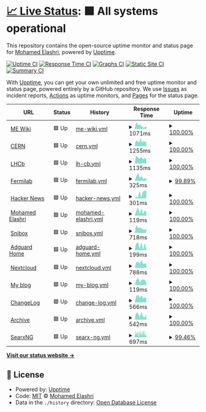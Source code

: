 # [📈 Live Status](https://MohamedElashri.github.io/monitor): <!--live status--> **🟩 All systems operational**

This repository contains the open-source uptime monitor and status page for [Mohamed Elashri](https://melashri.net), powered by [Upptime](https://github.com/upptime/upptime).

[![Uptime CI](https://github.com/MohamedElashri/monitor/workflows/Uptime%20CI/badge.svg)](https://github.com/MohamedElashri/monitor/actions?query=workflow%3A%22Uptime+CI%22)
[![Response Time CI](https://github.com/MohamedElashri/monitor/workflows/Response%20Time%20CI/badge.svg)](https://github.com/MohamedElashri/monitor/actions?query=workflow%3A%22Response+Time+CI%22)
[![Graphs CI](https://github.com/MohamedElashri/monitor/workflows/Graphs%20CI/badge.svg)](https://github.com/MohamedElashri/monitor/actions?query=workflow%3A%22Graphs+CI%22)
[![Static Site CI](https://github.com/MohamedElashri/monitor/workflows/Static%20Site%20CI/badge.svg)](https://github.com/MohamedElashri/monitor/actions?query=workflow%3A%22Static+Site+CI%22)
[![Summary CI](https://github.com/MohamedElashri/monitor/workflows/Summary%20CI/badge.svg)](https://github.com/MohamedElashri/monitor/actions?query=workflow%3A%22Summary+CI%22)

With [Upptime](https://upptime.js.org), you can get your own unlimited and free uptime monitor and status page, powered entirely by a GitHub repository. We use [Issues](https://github.com/MohamedElashri/monitor/issues) as incident reports, [Actions](https://github.com/MohamedElashri/monitor/actions) as uptime monitors, and [Pages](https://MohamedElashri.github.io/monitor) for the status page.

<!--start: status pages-->
<!-- This summary is generated by Upptime (https://github.com/upptime/upptime) -->
<!-- Do not edit this manually, your changes will be overwritten -->
<!-- prettier-ignore -->
| URL | Status | History | Response Time | Uptime |
| --- | ------ | ------- | ------------- | ------ |
| <img alt="" src="https://icons.duckduckgo.com/ip3/wiki.melashri.me.ico" height="13"> [ME Wiki](https://wiki.melashri.me) | 🟩 Up | [me-wiki.yml](https://github.com/MohamedElashri/monitor/commits/HEAD/history/me-wiki.yml) | <details><summary><img alt="Response time graph" src="./graphs/me-wiki/response-time-week.png" height="20"> 1071ms</summary><br><a href="https://MohamedElashri.github.io/monitor/history/me-wiki"><img alt="Response time 1207" src="https://img.shields.io/endpoint?url=https%3A%2F%2Fraw.githubusercontent.com%2FMohamedElashri%2Fmonitor%2FHEAD%2Fapi%2Fme-wiki%2Fresponse-time.json"></a><br><a href="https://MohamedElashri.github.io/monitor/history/me-wiki"><img alt="24-hour response time 911" src="https://img.shields.io/endpoint?url=https%3A%2F%2Fraw.githubusercontent.com%2FMohamedElashri%2Fmonitor%2FHEAD%2Fapi%2Fme-wiki%2Fresponse-time-day.json"></a><br><a href="https://MohamedElashri.github.io/monitor/history/me-wiki"><img alt="7-day response time 1071" src="https://img.shields.io/endpoint?url=https%3A%2F%2Fraw.githubusercontent.com%2FMohamedElashri%2Fmonitor%2FHEAD%2Fapi%2Fme-wiki%2Fresponse-time-week.json"></a><br><a href="https://MohamedElashri.github.io/monitor/history/me-wiki"><img alt="30-day response time 1076" src="https://img.shields.io/endpoint?url=https%3A%2F%2Fraw.githubusercontent.com%2FMohamedElashri%2Fmonitor%2FHEAD%2Fapi%2Fme-wiki%2Fresponse-time-month.json"></a><br><a href="https://MohamedElashri.github.io/monitor/history/me-wiki"><img alt="1-year response time 1111" src="https://img.shields.io/endpoint?url=https%3A%2F%2Fraw.githubusercontent.com%2FMohamedElashri%2Fmonitor%2FHEAD%2Fapi%2Fme-wiki%2Fresponse-time-year.json"></a></details> | <details><summary><a href="https://MohamedElashri.github.io/monitor/history/me-wiki">100.00%</a></summary><a href="https://MohamedElashri.github.io/monitor/history/me-wiki"><img alt="All-time uptime 99.53%" src="https://img.shields.io/endpoint?url=https%3A%2F%2Fraw.githubusercontent.com%2FMohamedElashri%2Fmonitor%2FHEAD%2Fapi%2Fme-wiki%2Fuptime.json"></a><br><a href="https://MohamedElashri.github.io/monitor/history/me-wiki"><img alt="24-hour uptime 100.00%" src="https://img.shields.io/endpoint?url=https%3A%2F%2Fraw.githubusercontent.com%2FMohamedElashri%2Fmonitor%2FHEAD%2Fapi%2Fme-wiki%2Fuptime-day.json"></a><br><a href="https://MohamedElashri.github.io/monitor/history/me-wiki"><img alt="7-day uptime 100.00%" src="https://img.shields.io/endpoint?url=https%3A%2F%2Fraw.githubusercontent.com%2FMohamedElashri%2Fmonitor%2FHEAD%2Fapi%2Fme-wiki%2Fuptime-week.json"></a><br><a href="https://MohamedElashri.github.io/monitor/history/me-wiki"><img alt="30-day uptime 100.00%" src="https://img.shields.io/endpoint?url=https%3A%2F%2Fraw.githubusercontent.com%2FMohamedElashri%2Fmonitor%2FHEAD%2Fapi%2Fme-wiki%2Fuptime-month.json"></a><br><a href="https://MohamedElashri.github.io/monitor/history/me-wiki"><img alt="1-year uptime 99.69%" src="https://img.shields.io/endpoint?url=https%3A%2F%2Fraw.githubusercontent.com%2FMohamedElashri%2Fmonitor%2FHEAD%2Fapi%2Fme-wiki%2Fuptime-year.json"></a></details>
| <img alt="" src="https://icons.duckduckgo.com/ip3/home.cern.ico" height="13"> [CERN](https://home.cern) | 🟩 Up | [cern.yml](https://github.com/MohamedElashri/monitor/commits/HEAD/history/cern.yml) | <details><summary><img alt="Response time graph" src="./graphs/cern/response-time-week.png" height="20"> 1255ms</summary><br><a href="https://MohamedElashri.github.io/monitor/history/cern"><img alt="Response time 1415" src="https://img.shields.io/endpoint?url=https%3A%2F%2Fraw.githubusercontent.com%2FMohamedElashri%2Fmonitor%2FHEAD%2Fapi%2Fcern%2Fresponse-time.json"></a><br><a href="https://MohamedElashri.github.io/monitor/history/cern"><img alt="24-hour response time 937" src="https://img.shields.io/endpoint?url=https%3A%2F%2Fraw.githubusercontent.com%2FMohamedElashri%2Fmonitor%2FHEAD%2Fapi%2Fcern%2Fresponse-time-day.json"></a><br><a href="https://MohamedElashri.github.io/monitor/history/cern"><img alt="7-day response time 1255" src="https://img.shields.io/endpoint?url=https%3A%2F%2Fraw.githubusercontent.com%2FMohamedElashri%2Fmonitor%2FHEAD%2Fapi%2Fcern%2Fresponse-time-week.json"></a><br><a href="https://MohamedElashri.github.io/monitor/history/cern"><img alt="30-day response time 1342" src="https://img.shields.io/endpoint?url=https%3A%2F%2Fraw.githubusercontent.com%2FMohamedElashri%2Fmonitor%2FHEAD%2Fapi%2Fcern%2Fresponse-time-month.json"></a><br><a href="https://MohamedElashri.github.io/monitor/history/cern"><img alt="1-year response time 1408" src="https://img.shields.io/endpoint?url=https%3A%2F%2Fraw.githubusercontent.com%2FMohamedElashri%2Fmonitor%2FHEAD%2Fapi%2Fcern%2Fresponse-time-year.json"></a></details> | <details><summary><a href="https://MohamedElashri.github.io/monitor/history/cern">100.00%</a></summary><a href="https://MohamedElashri.github.io/monitor/history/cern"><img alt="All-time uptime 99.95%" src="https://img.shields.io/endpoint?url=https%3A%2F%2Fraw.githubusercontent.com%2FMohamedElashri%2Fmonitor%2FHEAD%2Fapi%2Fcern%2Fuptime.json"></a><br><a href="https://MohamedElashri.github.io/monitor/history/cern"><img alt="24-hour uptime 100.00%" src="https://img.shields.io/endpoint?url=https%3A%2F%2Fraw.githubusercontent.com%2FMohamedElashri%2Fmonitor%2FHEAD%2Fapi%2Fcern%2Fuptime-day.json"></a><br><a href="https://MohamedElashri.github.io/monitor/history/cern"><img alt="7-day uptime 100.00%" src="https://img.shields.io/endpoint?url=https%3A%2F%2Fraw.githubusercontent.com%2FMohamedElashri%2Fmonitor%2FHEAD%2Fapi%2Fcern%2Fuptime-week.json"></a><br><a href="https://MohamedElashri.github.io/monitor/history/cern"><img alt="30-day uptime 100.00%" src="https://img.shields.io/endpoint?url=https%3A%2F%2Fraw.githubusercontent.com%2FMohamedElashri%2Fmonitor%2FHEAD%2Fapi%2Fcern%2Fuptime-month.json"></a><br><a href="https://MohamedElashri.github.io/monitor/history/cern"><img alt="1-year uptime 99.98%" src="https://img.shields.io/endpoint?url=https%3A%2F%2Fraw.githubusercontent.com%2FMohamedElashri%2Fmonitor%2FHEAD%2Fapi%2Fcern%2Fuptime-year.json"></a></details>
| <img alt="" src="https://icons.duckduckgo.com/ip3/lhcb.web.cern.ch.ico" height="13"> [LHCb](https://lhcb.web.cern.ch) | 🟩 Up | [lh-cb.yml](https://github.com/MohamedElashri/monitor/commits/HEAD/history/lh-cb.yml) | <details><summary><img alt="Response time graph" src="./graphs/lh-cb/response-time-week.png" height="20"> 1135ms</summary><br><a href="https://MohamedElashri.github.io/monitor/history/lh-cb"><img alt="Response time 1134" src="https://img.shields.io/endpoint?url=https%3A%2F%2Fraw.githubusercontent.com%2FMohamedElashri%2Fmonitor%2FHEAD%2Fapi%2Flh-cb%2Fresponse-time.json"></a><br><a href="https://MohamedElashri.github.io/monitor/history/lh-cb"><img alt="24-hour response time 865" src="https://img.shields.io/endpoint?url=https%3A%2F%2Fraw.githubusercontent.com%2FMohamedElashri%2Fmonitor%2FHEAD%2Fapi%2Flh-cb%2Fresponse-time-day.json"></a><br><a href="https://MohamedElashri.github.io/monitor/history/lh-cb"><img alt="7-day response time 1135" src="https://img.shields.io/endpoint?url=https%3A%2F%2Fraw.githubusercontent.com%2FMohamedElashri%2Fmonitor%2FHEAD%2Fapi%2Flh-cb%2Fresponse-time-week.json"></a><br><a href="https://MohamedElashri.github.io/monitor/history/lh-cb"><img alt="30-day response time 1087" src="https://img.shields.io/endpoint?url=https%3A%2F%2Fraw.githubusercontent.com%2FMohamedElashri%2Fmonitor%2FHEAD%2Fapi%2Flh-cb%2Fresponse-time-month.json"></a><br><a href="https://MohamedElashri.github.io/monitor/history/lh-cb"><img alt="1-year response time 1107" src="https://img.shields.io/endpoint?url=https%3A%2F%2Fraw.githubusercontent.com%2FMohamedElashri%2Fmonitor%2FHEAD%2Fapi%2Flh-cb%2Fresponse-time-year.json"></a></details> | <details><summary><a href="https://MohamedElashri.github.io/monitor/history/lh-cb">100.00%</a></summary><a href="https://MohamedElashri.github.io/monitor/history/lh-cb"><img alt="All-time uptime 99.99%" src="https://img.shields.io/endpoint?url=https%3A%2F%2Fraw.githubusercontent.com%2FMohamedElashri%2Fmonitor%2FHEAD%2Fapi%2Flh-cb%2Fuptime.json"></a><br><a href="https://MohamedElashri.github.io/monitor/history/lh-cb"><img alt="24-hour uptime 100.00%" src="https://img.shields.io/endpoint?url=https%3A%2F%2Fraw.githubusercontent.com%2FMohamedElashri%2Fmonitor%2FHEAD%2Fapi%2Flh-cb%2Fuptime-day.json"></a><br><a href="https://MohamedElashri.github.io/monitor/history/lh-cb"><img alt="7-day uptime 100.00%" src="https://img.shields.io/endpoint?url=https%3A%2F%2Fraw.githubusercontent.com%2FMohamedElashri%2Fmonitor%2FHEAD%2Fapi%2Flh-cb%2Fuptime-week.json"></a><br><a href="https://MohamedElashri.github.io/monitor/history/lh-cb"><img alt="30-day uptime 100.00%" src="https://img.shields.io/endpoint?url=https%3A%2F%2Fraw.githubusercontent.com%2FMohamedElashri%2Fmonitor%2FHEAD%2Fapi%2Flh-cb%2Fuptime-month.json"></a><br><a href="https://MohamedElashri.github.io/monitor/history/lh-cb"><img alt="1-year uptime 100.00%" src="https://img.shields.io/endpoint?url=https%3A%2F%2Fraw.githubusercontent.com%2FMohamedElashri%2Fmonitor%2FHEAD%2Fapi%2Flh-cb%2Fuptime-year.json"></a></details>
| <img alt="" src="https://icons.duckduckgo.com/ip3/www.fnal.gov.ico" height="13"> [Fermilab](https://www.fnal.gov) | 🟩 Up | [fermilab.yml](https://github.com/MohamedElashri/monitor/commits/HEAD/history/fermilab.yml) | <details><summary><img alt="Response time graph" src="./graphs/fermilab/response-time-week.png" height="20"> 325ms</summary><br><a href="https://MohamedElashri.github.io/monitor/history/fermilab"><img alt="Response time 445" src="https://img.shields.io/endpoint?url=https%3A%2F%2Fraw.githubusercontent.com%2FMohamedElashri%2Fmonitor%2FHEAD%2Fapi%2Ffermilab%2Fresponse-time.json"></a><br><a href="https://MohamedElashri.github.io/monitor/history/fermilab"><img alt="24-hour response time 223" src="https://img.shields.io/endpoint?url=https%3A%2F%2Fraw.githubusercontent.com%2FMohamedElashri%2Fmonitor%2FHEAD%2Fapi%2Ffermilab%2Fresponse-time-day.json"></a><br><a href="https://MohamedElashri.github.io/monitor/history/fermilab"><img alt="7-day response time 325" src="https://img.shields.io/endpoint?url=https%3A%2F%2Fraw.githubusercontent.com%2FMohamedElashri%2Fmonitor%2FHEAD%2Fapi%2Ffermilab%2Fresponse-time-week.json"></a><br><a href="https://MohamedElashri.github.io/monitor/history/fermilab"><img alt="30-day response time 367" src="https://img.shields.io/endpoint?url=https%3A%2F%2Fraw.githubusercontent.com%2FMohamedElashri%2Fmonitor%2FHEAD%2Fapi%2Ffermilab%2Fresponse-time-month.json"></a><br><a href="https://MohamedElashri.github.io/monitor/history/fermilab"><img alt="1-year response time 463" src="https://img.shields.io/endpoint?url=https%3A%2F%2Fraw.githubusercontent.com%2FMohamedElashri%2Fmonitor%2FHEAD%2Fapi%2Ffermilab%2Fresponse-time-year.json"></a></details> | <details><summary><a href="https://MohamedElashri.github.io/monitor/history/fermilab">99.89%</a></summary><a href="https://MohamedElashri.github.io/monitor/history/fermilab"><img alt="All-time uptime 99.91%" src="https://img.shields.io/endpoint?url=https%3A%2F%2Fraw.githubusercontent.com%2FMohamedElashri%2Fmonitor%2FHEAD%2Fapi%2Ffermilab%2Fuptime.json"></a><br><a href="https://MohamedElashri.github.io/monitor/history/fermilab"><img alt="24-hour uptime 99.23%" src="https://img.shields.io/endpoint?url=https%3A%2F%2Fraw.githubusercontent.com%2FMohamedElashri%2Fmonitor%2FHEAD%2Fapi%2Ffermilab%2Fuptime-day.json"></a><br><a href="https://MohamedElashri.github.io/monitor/history/fermilab"><img alt="7-day uptime 99.89%" src="https://img.shields.io/endpoint?url=https%3A%2F%2Fraw.githubusercontent.com%2FMohamedElashri%2Fmonitor%2FHEAD%2Fapi%2Ffermilab%2Fuptime-week.json"></a><br><a href="https://MohamedElashri.github.io/monitor/history/fermilab"><img alt="30-day uptime 99.97%" src="https://img.shields.io/endpoint?url=https%3A%2F%2Fraw.githubusercontent.com%2FMohamedElashri%2Fmonitor%2FHEAD%2Fapi%2Ffermilab%2Fuptime-month.json"></a><br><a href="https://MohamedElashri.github.io/monitor/history/fermilab"><img alt="1-year uptime 99.91%" src="https://img.shields.io/endpoint?url=https%3A%2F%2Fraw.githubusercontent.com%2FMohamedElashri%2Fmonitor%2FHEAD%2Fapi%2Ffermilab%2Fuptime-year.json"></a></details>
| <img alt="" src="https://icons.duckduckgo.com/ip3/news.ycombinator.com.ico" height="13"> [Hacker News](https://news.ycombinator.com) | 🟩 Up | [hacker-news.yml](https://github.com/MohamedElashri/monitor/commits/HEAD/history/hacker-news.yml) | <details><summary><img alt="Response time graph" src="./graphs/hacker-news/response-time-week.png" height="20"> 301ms</summary><br><a href="https://MohamedElashri.github.io/monitor/history/hacker-news"><img alt="Response time 295" src="https://img.shields.io/endpoint?url=https%3A%2F%2Fraw.githubusercontent.com%2FMohamedElashri%2Fmonitor%2FHEAD%2Fapi%2Fhacker-news%2Fresponse-time.json"></a><br><a href="https://MohamedElashri.github.io/monitor/history/hacker-news"><img alt="24-hour response time 481" src="https://img.shields.io/endpoint?url=https%3A%2F%2Fraw.githubusercontent.com%2FMohamedElashri%2Fmonitor%2FHEAD%2Fapi%2Fhacker-news%2Fresponse-time-day.json"></a><br><a href="https://MohamedElashri.github.io/monitor/history/hacker-news"><img alt="7-day response time 301" src="https://img.shields.io/endpoint?url=https%3A%2F%2Fraw.githubusercontent.com%2FMohamedElashri%2Fmonitor%2FHEAD%2Fapi%2Fhacker-news%2Fresponse-time-week.json"></a><br><a href="https://MohamedElashri.github.io/monitor/history/hacker-news"><img alt="30-day response time 303" src="https://img.shields.io/endpoint?url=https%3A%2F%2Fraw.githubusercontent.com%2FMohamedElashri%2Fmonitor%2FHEAD%2Fapi%2Fhacker-news%2Fresponse-time-month.json"></a><br><a href="https://MohamedElashri.github.io/monitor/history/hacker-news"><img alt="1-year response time 299" src="https://img.shields.io/endpoint?url=https%3A%2F%2Fraw.githubusercontent.com%2FMohamedElashri%2Fmonitor%2FHEAD%2Fapi%2Fhacker-news%2Fresponse-time-year.json"></a></details> | <details><summary><a href="https://MohamedElashri.github.io/monitor/history/hacker-news">100.00%</a></summary><a href="https://MohamedElashri.github.io/monitor/history/hacker-news"><img alt="All-time uptime 99.96%" src="https://img.shields.io/endpoint?url=https%3A%2F%2Fraw.githubusercontent.com%2FMohamedElashri%2Fmonitor%2FHEAD%2Fapi%2Fhacker-news%2Fuptime.json"></a><br><a href="https://MohamedElashri.github.io/monitor/history/hacker-news"><img alt="24-hour uptime 100.00%" src="https://img.shields.io/endpoint?url=https%3A%2F%2Fraw.githubusercontent.com%2FMohamedElashri%2Fmonitor%2FHEAD%2Fapi%2Fhacker-news%2Fuptime-day.json"></a><br><a href="https://MohamedElashri.github.io/monitor/history/hacker-news"><img alt="7-day uptime 100.00%" src="https://img.shields.io/endpoint?url=https%3A%2F%2Fraw.githubusercontent.com%2FMohamedElashri%2Fmonitor%2FHEAD%2Fapi%2Fhacker-news%2Fuptime-week.json"></a><br><a href="https://MohamedElashri.github.io/monitor/history/hacker-news"><img alt="30-day uptime 100.00%" src="https://img.shields.io/endpoint?url=https%3A%2F%2Fraw.githubusercontent.com%2FMohamedElashri%2Fmonitor%2FHEAD%2Fapi%2Fhacker-news%2Fuptime-month.json"></a><br><a href="https://MohamedElashri.github.io/monitor/history/hacker-news"><img alt="1-year uptime 99.97%" src="https://img.shields.io/endpoint?url=https%3A%2F%2Fraw.githubusercontent.com%2FMohamedElashri%2Fmonitor%2FHEAD%2Fapi%2Fhacker-news%2Fuptime-year.json"></a></details>
| <img alt="" src="https://icons.duckduckgo.com/ip3/melashri.net.ico" height="13"> [Mohamed Elashri](https://melashri.net) | 🟩 Up | [mohamed-elashri.yml](https://github.com/MohamedElashri/monitor/commits/HEAD/history/mohamed-elashri.yml) | <details><summary><img alt="Response time graph" src="./graphs/mohamed-elashri/response-time-week.png" height="20"> 119ms</summary><br><a href="https://MohamedElashri.github.io/monitor/history/mohamed-elashri"><img alt="Response time 303" src="https://img.shields.io/endpoint?url=https%3A%2F%2Fraw.githubusercontent.com%2FMohamedElashri%2Fmonitor%2FHEAD%2Fapi%2Fmohamed-elashri%2Fresponse-time.json"></a><br><a href="https://MohamedElashri.github.io/monitor/history/mohamed-elashri"><img alt="24-hour response time 103" src="https://img.shields.io/endpoint?url=https%3A%2F%2Fraw.githubusercontent.com%2FMohamedElashri%2Fmonitor%2FHEAD%2Fapi%2Fmohamed-elashri%2Fresponse-time-day.json"></a><br><a href="https://MohamedElashri.github.io/monitor/history/mohamed-elashri"><img alt="7-day response time 119" src="https://img.shields.io/endpoint?url=https%3A%2F%2Fraw.githubusercontent.com%2FMohamedElashri%2Fmonitor%2FHEAD%2Fapi%2Fmohamed-elashri%2Fresponse-time-week.json"></a><br><a href="https://MohamedElashri.github.io/monitor/history/mohamed-elashri"><img alt="30-day response time 124" src="https://img.shields.io/endpoint?url=https%3A%2F%2Fraw.githubusercontent.com%2FMohamedElashri%2Fmonitor%2FHEAD%2Fapi%2Fmohamed-elashri%2Fresponse-time-month.json"></a><br><a href="https://MohamedElashri.github.io/monitor/history/mohamed-elashri"><img alt="1-year response time 204" src="https://img.shields.io/endpoint?url=https%3A%2F%2Fraw.githubusercontent.com%2FMohamedElashri%2Fmonitor%2FHEAD%2Fapi%2Fmohamed-elashri%2Fresponse-time-year.json"></a></details> | <details><summary><a href="https://MohamedElashri.github.io/monitor/history/mohamed-elashri">100.00%</a></summary><a href="https://MohamedElashri.github.io/monitor/history/mohamed-elashri"><img alt="All-time uptime 99.43%" src="https://img.shields.io/endpoint?url=https%3A%2F%2Fraw.githubusercontent.com%2FMohamedElashri%2Fmonitor%2FHEAD%2Fapi%2Fmohamed-elashri%2Fuptime.json"></a><br><a href="https://MohamedElashri.github.io/monitor/history/mohamed-elashri"><img alt="24-hour uptime 100.00%" src="https://img.shields.io/endpoint?url=https%3A%2F%2Fraw.githubusercontent.com%2FMohamedElashri%2Fmonitor%2FHEAD%2Fapi%2Fmohamed-elashri%2Fuptime-day.json"></a><br><a href="https://MohamedElashri.github.io/monitor/history/mohamed-elashri"><img alt="7-day uptime 100.00%" src="https://img.shields.io/endpoint?url=https%3A%2F%2Fraw.githubusercontent.com%2FMohamedElashri%2Fmonitor%2FHEAD%2Fapi%2Fmohamed-elashri%2Fuptime-week.json"></a><br><a href="https://MohamedElashri.github.io/monitor/history/mohamed-elashri"><img alt="30-day uptime 100.00%" src="https://img.shields.io/endpoint?url=https%3A%2F%2Fraw.githubusercontent.com%2FMohamedElashri%2Fmonitor%2FHEAD%2Fapi%2Fmohamed-elashri%2Fuptime-month.json"></a><br><a href="https://MohamedElashri.github.io/monitor/history/mohamed-elashri"><img alt="1-year uptime 99.04%" src="https://img.shields.io/endpoint?url=https%3A%2F%2Fraw.githubusercontent.com%2FMohamedElashri%2Fmonitor%2FHEAD%2Fapi%2Fmohamed-elashri%2Fuptime-year.json"></a></details>
| <img alt="" src="https://icons.duckduckgo.com/ip3/snip.elashri.xyz.ico" height="13"> [Snibox](https://snip.elashri.xyz) | 🟩 Up | [snibox.yml](https://github.com/MohamedElashri/monitor/commits/HEAD/history/snibox.yml) | <details><summary><img alt="Response time graph" src="./graphs/snibox/response-time-week.png" height="20"> 718ms</summary><br><a href="https://MohamedElashri.github.io/monitor/history/snibox"><img alt="Response time 1135" src="https://img.shields.io/endpoint?url=https%3A%2F%2Fraw.githubusercontent.com%2FMohamedElashri%2Fmonitor%2FHEAD%2Fapi%2Fsnibox%2Fresponse-time.json"></a><br><a href="https://MohamedElashri.github.io/monitor/history/snibox"><img alt="24-hour response time 569" src="https://img.shields.io/endpoint?url=https%3A%2F%2Fraw.githubusercontent.com%2FMohamedElashri%2Fmonitor%2FHEAD%2Fapi%2Fsnibox%2Fresponse-time-day.json"></a><br><a href="https://MohamedElashri.github.io/monitor/history/snibox"><img alt="7-day response time 718" src="https://img.shields.io/endpoint?url=https%3A%2F%2Fraw.githubusercontent.com%2FMohamedElashri%2Fmonitor%2FHEAD%2Fapi%2Fsnibox%2Fresponse-time-week.json"></a><br><a href="https://MohamedElashri.github.io/monitor/history/snibox"><img alt="30-day response time 754" src="https://img.shields.io/endpoint?url=https%3A%2F%2Fraw.githubusercontent.com%2FMohamedElashri%2Fmonitor%2FHEAD%2Fapi%2Fsnibox%2Fresponse-time-month.json"></a><br><a href="https://MohamedElashri.github.io/monitor/history/snibox"><img alt="1-year response time 1228" src="https://img.shields.io/endpoint?url=https%3A%2F%2Fraw.githubusercontent.com%2FMohamedElashri%2Fmonitor%2FHEAD%2Fapi%2Fsnibox%2Fresponse-time-year.json"></a></details> | <details><summary><a href="https://MohamedElashri.github.io/monitor/history/snibox">100.00%</a></summary><a href="https://MohamedElashri.github.io/monitor/history/snibox"><img alt="All-time uptime 99.66%" src="https://img.shields.io/endpoint?url=https%3A%2F%2Fraw.githubusercontent.com%2FMohamedElashri%2Fmonitor%2FHEAD%2Fapi%2Fsnibox%2Fuptime.json"></a><br><a href="https://MohamedElashri.github.io/monitor/history/snibox"><img alt="24-hour uptime 100.00%" src="https://img.shields.io/endpoint?url=https%3A%2F%2Fraw.githubusercontent.com%2FMohamedElashri%2Fmonitor%2FHEAD%2Fapi%2Fsnibox%2Fuptime-day.json"></a><br><a href="https://MohamedElashri.github.io/monitor/history/snibox"><img alt="7-day uptime 100.00%" src="https://img.shields.io/endpoint?url=https%3A%2F%2Fraw.githubusercontent.com%2FMohamedElashri%2Fmonitor%2FHEAD%2Fapi%2Fsnibox%2Fuptime-week.json"></a><br><a href="https://MohamedElashri.github.io/monitor/history/snibox"><img alt="30-day uptime 100.00%" src="https://img.shields.io/endpoint?url=https%3A%2F%2Fraw.githubusercontent.com%2FMohamedElashri%2Fmonitor%2FHEAD%2Fapi%2Fsnibox%2Fuptime-month.json"></a><br><a href="https://MohamedElashri.github.io/monitor/history/snibox"><img alt="1-year uptime 99.84%" src="https://img.shields.io/endpoint?url=https%3A%2F%2Fraw.githubusercontent.com%2FMohamedElashri%2Fmonitor%2FHEAD%2Fapi%2Fsnibox%2Fuptime-year.json"></a></details>
| <img alt="" src="https://icons.duckduckgo.com/ip3/adguard.elashri.xyz.ico" height="13"> [Adguard Home](https://adguard.elashri.xyz) | 🟩 Up | [adguard-home.yml](https://github.com/MohamedElashri/monitor/commits/HEAD/history/adguard-home.yml) | <details><summary><img alt="Response time graph" src="./graphs/adguard-home/response-time-week.png" height="20"> 199ms</summary><br><a href="https://MohamedElashri.github.io/monitor/history/adguard-home"><img alt="Response time 371" src="https://img.shields.io/endpoint?url=https%3A%2F%2Fraw.githubusercontent.com%2FMohamedElashri%2Fmonitor%2FHEAD%2Fapi%2Fadguard-home%2Fresponse-time.json"></a><br><a href="https://MohamedElashri.github.io/monitor/history/adguard-home"><img alt="24-hour response time 36" src="https://img.shields.io/endpoint?url=https%3A%2F%2Fraw.githubusercontent.com%2FMohamedElashri%2Fmonitor%2FHEAD%2Fapi%2Fadguard-home%2Fresponse-time-day.json"></a><br><a href="https://MohamedElashri.github.io/monitor/history/adguard-home"><img alt="7-day response time 199" src="https://img.shields.io/endpoint?url=https%3A%2F%2Fraw.githubusercontent.com%2FMohamedElashri%2Fmonitor%2FHEAD%2Fapi%2Fadguard-home%2Fresponse-time-week.json"></a><br><a href="https://MohamedElashri.github.io/monitor/history/adguard-home"><img alt="30-day response time 1021" src="https://img.shields.io/endpoint?url=https%3A%2F%2Fraw.githubusercontent.com%2FMohamedElashri%2Fmonitor%2FHEAD%2Fapi%2Fadguard-home%2Fresponse-time-month.json"></a><br><a href="https://MohamedElashri.github.io/monitor/history/adguard-home"><img alt="1-year response time 429" src="https://img.shields.io/endpoint?url=https%3A%2F%2Fraw.githubusercontent.com%2FMohamedElashri%2Fmonitor%2FHEAD%2Fapi%2Fadguard-home%2Fresponse-time-year.json"></a></details> | <details><summary><a href="https://MohamedElashri.github.io/monitor/history/adguard-home">100.00%</a></summary><a href="https://MohamedElashri.github.io/monitor/history/adguard-home"><img alt="All-time uptime 97.95%" src="https://img.shields.io/endpoint?url=https%3A%2F%2Fraw.githubusercontent.com%2FMohamedElashri%2Fmonitor%2FHEAD%2Fapi%2Fadguard-home%2Fuptime.json"></a><br><a href="https://MohamedElashri.github.io/monitor/history/adguard-home"><img alt="24-hour uptime 100.00%" src="https://img.shields.io/endpoint?url=https%3A%2F%2Fraw.githubusercontent.com%2FMohamedElashri%2Fmonitor%2FHEAD%2Fapi%2Fadguard-home%2Fuptime-day.json"></a><br><a href="https://MohamedElashri.github.io/monitor/history/adguard-home"><img alt="7-day uptime 100.00%" src="https://img.shields.io/endpoint?url=https%3A%2F%2Fraw.githubusercontent.com%2FMohamedElashri%2Fmonitor%2FHEAD%2Fapi%2Fadguard-home%2Fuptime-week.json"></a><br><a href="https://MohamedElashri.github.io/monitor/history/adguard-home"><img alt="30-day uptime 87.92%" src="https://img.shields.io/endpoint?url=https%3A%2F%2Fraw.githubusercontent.com%2FMohamedElashri%2Fmonitor%2FHEAD%2Fapi%2Fadguard-home%2Fuptime-month.json"></a><br><a href="https://MohamedElashri.github.io/monitor/history/adguard-home"><img alt="1-year uptime 98.45%" src="https://img.shields.io/endpoint?url=https%3A%2F%2Fraw.githubusercontent.com%2FMohamedElashri%2Fmonitor%2FHEAD%2Fapi%2Fadguard-home%2Fuptime-year.json"></a></details>
| <img alt="" src="https://icons.duckduckgo.com/ip3/nextcloud.elashri.xyz.ico" height="13"> [Nextcloud](https://nextcloud.elashri.xyz) | 🟩 Up | [nextcloud.yml](https://github.com/MohamedElashri/monitor/commits/HEAD/history/nextcloud.yml) | <details><summary><img alt="Response time graph" src="./graphs/nextcloud/response-time-week.png" height="20"> 788ms</summary><br><a href="https://MohamedElashri.github.io/monitor/history/nextcloud"><img alt="Response time 1318" src="https://img.shields.io/endpoint?url=https%3A%2F%2Fraw.githubusercontent.com%2FMohamedElashri%2Fmonitor%2FHEAD%2Fapi%2Fnextcloud%2Fresponse-time.json"></a><br><a href="https://MohamedElashri.github.io/monitor/history/nextcloud"><img alt="24-hour response time 659" src="https://img.shields.io/endpoint?url=https%3A%2F%2Fraw.githubusercontent.com%2FMohamedElashri%2Fmonitor%2FHEAD%2Fapi%2Fnextcloud%2Fresponse-time-day.json"></a><br><a href="https://MohamedElashri.github.io/monitor/history/nextcloud"><img alt="7-day response time 788" src="https://img.shields.io/endpoint?url=https%3A%2F%2Fraw.githubusercontent.com%2FMohamedElashri%2Fmonitor%2FHEAD%2Fapi%2Fnextcloud%2Fresponse-time-week.json"></a><br><a href="https://MohamedElashri.github.io/monitor/history/nextcloud"><img alt="30-day response time 785" src="https://img.shields.io/endpoint?url=https%3A%2F%2Fraw.githubusercontent.com%2FMohamedElashri%2Fmonitor%2FHEAD%2Fapi%2Fnextcloud%2Fresponse-time-month.json"></a><br><a href="https://MohamedElashri.github.io/monitor/history/nextcloud"><img alt="1-year response time 1250" src="https://img.shields.io/endpoint?url=https%3A%2F%2Fraw.githubusercontent.com%2FMohamedElashri%2Fmonitor%2FHEAD%2Fapi%2Fnextcloud%2Fresponse-time-year.json"></a></details> | <details><summary><a href="https://MohamedElashri.github.io/monitor/history/nextcloud">100.00%</a></summary><a href="https://MohamedElashri.github.io/monitor/history/nextcloud"><img alt="All-time uptime 99.15%" src="https://img.shields.io/endpoint?url=https%3A%2F%2Fraw.githubusercontent.com%2FMohamedElashri%2Fmonitor%2FHEAD%2Fapi%2Fnextcloud%2Fuptime.json"></a><br><a href="https://MohamedElashri.github.io/monitor/history/nextcloud"><img alt="24-hour uptime 100.00%" src="https://img.shields.io/endpoint?url=https%3A%2F%2Fraw.githubusercontent.com%2FMohamedElashri%2Fmonitor%2FHEAD%2Fapi%2Fnextcloud%2Fuptime-day.json"></a><br><a href="https://MohamedElashri.github.io/monitor/history/nextcloud"><img alt="7-day uptime 100.00%" src="https://img.shields.io/endpoint?url=https%3A%2F%2Fraw.githubusercontent.com%2FMohamedElashri%2Fmonitor%2FHEAD%2Fapi%2Fnextcloud%2Fuptime-week.json"></a><br><a href="https://MohamedElashri.github.io/monitor/history/nextcloud"><img alt="30-day uptime 95.23%" src="https://img.shields.io/endpoint?url=https%3A%2F%2Fraw.githubusercontent.com%2FMohamedElashri%2Fmonitor%2FHEAD%2Fapi%2Fnextcloud%2Fuptime-month.json"></a><br><a href="https://MohamedElashri.github.io/monitor/history/nextcloud"><img alt="1-year uptime 99.34%" src="https://img.shields.io/endpoint?url=https%3A%2F%2Fraw.githubusercontent.com%2FMohamedElashri%2Fmonitor%2FHEAD%2Fapi%2Fnextcloud%2Fuptime-year.json"></a></details>
| <img alt="" src="https://icons.duckduckgo.com/ip3/blog.melashri.net.ico" height="13"> [My blog](https://blog.melashri.net) | 🟩 Up | [my-blog.yml](https://github.com/MohamedElashri/monitor/commits/HEAD/history/my-blog.yml) | <details><summary><img alt="Response time graph" src="./graphs/my-blog/response-time-week.png" height="20"> 119ms</summary><br><a href="https://MohamedElashri.github.io/monitor/history/my-blog"><img alt="Response time 152" src="https://img.shields.io/endpoint?url=https%3A%2F%2Fraw.githubusercontent.com%2FMohamedElashri%2Fmonitor%2FHEAD%2Fapi%2Fmy-blog%2Fresponse-time.json"></a><br><a href="https://MohamedElashri.github.io/monitor/history/my-blog"><img alt="24-hour response time 54" src="https://img.shields.io/endpoint?url=https%3A%2F%2Fraw.githubusercontent.com%2FMohamedElashri%2Fmonitor%2FHEAD%2Fapi%2Fmy-blog%2Fresponse-time-day.json"></a><br><a href="https://MohamedElashri.github.io/monitor/history/my-blog"><img alt="7-day response time 119" src="https://img.shields.io/endpoint?url=https%3A%2F%2Fraw.githubusercontent.com%2FMohamedElashri%2Fmonitor%2FHEAD%2Fapi%2Fmy-blog%2Fresponse-time-week.json"></a><br><a href="https://MohamedElashri.github.io/monitor/history/my-blog"><img alt="30-day response time 125" src="https://img.shields.io/endpoint?url=https%3A%2F%2Fraw.githubusercontent.com%2FMohamedElashri%2Fmonitor%2FHEAD%2Fapi%2Fmy-blog%2Fresponse-time-month.json"></a><br><a href="https://MohamedElashri.github.io/monitor/history/my-blog"><img alt="1-year response time 142" src="https://img.shields.io/endpoint?url=https%3A%2F%2Fraw.githubusercontent.com%2FMohamedElashri%2Fmonitor%2FHEAD%2Fapi%2Fmy-blog%2Fresponse-time-year.json"></a></details> | <details><summary><a href="https://MohamedElashri.github.io/monitor/history/my-blog">100.00%</a></summary><a href="https://MohamedElashri.github.io/monitor/history/my-blog"><img alt="All-time uptime 95.84%" src="https://img.shields.io/endpoint?url=https%3A%2F%2Fraw.githubusercontent.com%2FMohamedElashri%2Fmonitor%2FHEAD%2Fapi%2Fmy-blog%2Fuptime.json"></a><br><a href="https://MohamedElashri.github.io/monitor/history/my-blog"><img alt="24-hour uptime 100.00%" src="https://img.shields.io/endpoint?url=https%3A%2F%2Fraw.githubusercontent.com%2FMohamedElashri%2Fmonitor%2FHEAD%2Fapi%2Fmy-blog%2Fuptime-day.json"></a><br><a href="https://MohamedElashri.github.io/monitor/history/my-blog"><img alt="7-day uptime 100.00%" src="https://img.shields.io/endpoint?url=https%3A%2F%2Fraw.githubusercontent.com%2FMohamedElashri%2Fmonitor%2FHEAD%2Fapi%2Fmy-blog%2Fuptime-week.json"></a><br><a href="https://MohamedElashri.github.io/monitor/history/my-blog"><img alt="30-day uptime 100.00%" src="https://img.shields.io/endpoint?url=https%3A%2F%2Fraw.githubusercontent.com%2FMohamedElashri%2Fmonitor%2FHEAD%2Fapi%2Fmy-blog%2Fuptime-month.json"></a><br><a href="https://MohamedElashri.github.io/monitor/history/my-blog"><img alt="1-year uptime 100.00%" src="https://img.shields.io/endpoint?url=https%3A%2F%2Fraw.githubusercontent.com%2FMohamedElashri%2Fmonitor%2FHEAD%2Fapi%2Fmy-blog%2Fuptime-year.json"></a></details>
| <img alt="" src="https://icons.duckduckgo.com/ip3/change.elashri.xyz.ico" height="13"> [ChangeLog](https://change.elashri.xyz) | 🟩 Up | [change-log.yml](https://github.com/MohamedElashri/monitor/commits/HEAD/history/change-log.yml) | <details><summary><img alt="Response time graph" src="./graphs/change-log/response-time-week.png" height="20"> 566ms</summary><br><a href="https://MohamedElashri.github.io/monitor/history/change-log"><img alt="Response time 645" src="https://img.shields.io/endpoint?url=https%3A%2F%2Fraw.githubusercontent.com%2FMohamedElashri%2Fmonitor%2FHEAD%2Fapi%2Fchange-log%2Fresponse-time.json"></a><br><a href="https://MohamedElashri.github.io/monitor/history/change-log"><img alt="24-hour response time 462" src="https://img.shields.io/endpoint?url=https%3A%2F%2Fraw.githubusercontent.com%2FMohamedElashri%2Fmonitor%2FHEAD%2Fapi%2Fchange-log%2Fresponse-time-day.json"></a><br><a href="https://MohamedElashri.github.io/monitor/history/change-log"><img alt="7-day response time 566" src="https://img.shields.io/endpoint?url=https%3A%2F%2Fraw.githubusercontent.com%2FMohamedElashri%2Fmonitor%2FHEAD%2Fapi%2Fchange-log%2Fresponse-time-week.json"></a><br><a href="https://MohamedElashri.github.io/monitor/history/change-log"><img alt="30-day response time 591" src="https://img.shields.io/endpoint?url=https%3A%2F%2Fraw.githubusercontent.com%2FMohamedElashri%2Fmonitor%2FHEAD%2Fapi%2Fchange-log%2Fresponse-time-month.json"></a><br><a href="https://MohamedElashri.github.io/monitor/history/change-log"><img alt="1-year response time 726" src="https://img.shields.io/endpoint?url=https%3A%2F%2Fraw.githubusercontent.com%2FMohamedElashri%2Fmonitor%2FHEAD%2Fapi%2Fchange-log%2Fresponse-time-year.json"></a></details> | <details><summary><a href="https://MohamedElashri.github.io/monitor/history/change-log">100.00%</a></summary><a href="https://MohamedElashri.github.io/monitor/history/change-log"><img alt="All-time uptime 99.90%" src="https://img.shields.io/endpoint?url=https%3A%2F%2Fraw.githubusercontent.com%2FMohamedElashri%2Fmonitor%2FHEAD%2Fapi%2Fchange-log%2Fuptime.json"></a><br><a href="https://MohamedElashri.github.io/monitor/history/change-log"><img alt="24-hour uptime 100.00%" src="https://img.shields.io/endpoint?url=https%3A%2F%2Fraw.githubusercontent.com%2FMohamedElashri%2Fmonitor%2FHEAD%2Fapi%2Fchange-log%2Fuptime-day.json"></a><br><a href="https://MohamedElashri.github.io/monitor/history/change-log"><img alt="7-day uptime 100.00%" src="https://img.shields.io/endpoint?url=https%3A%2F%2Fraw.githubusercontent.com%2FMohamedElashri%2Fmonitor%2FHEAD%2Fapi%2Fchange-log%2Fuptime-week.json"></a><br><a href="https://MohamedElashri.github.io/monitor/history/change-log"><img alt="30-day uptime 100.00%" src="https://img.shields.io/endpoint?url=https%3A%2F%2Fraw.githubusercontent.com%2FMohamedElashri%2Fmonitor%2FHEAD%2Fapi%2Fchange-log%2Fuptime-month.json"></a><br><a href="https://MohamedElashri.github.io/monitor/history/change-log"><img alt="1-year uptime 99.88%" src="https://img.shields.io/endpoint?url=https%3A%2F%2Fraw.githubusercontent.com%2FMohamedElashri%2Fmonitor%2FHEAD%2Fapi%2Fchange-log%2Fuptime-year.json"></a></details>
| <img alt="" src="https://icons.duckduckgo.com/ip3/archive.melashri.eu.org.ico" height="13"> [Archive](https://archive.melashri.eu.org) | 🟩 Up | [archive.yml](https://github.com/MohamedElashri/monitor/commits/HEAD/history/archive.yml) | <details><summary><img alt="Response time graph" src="./graphs/archive/response-time-week.png" height="20"> 542ms</summary><br><a href="https://MohamedElashri.github.io/monitor/history/archive"><img alt="Response time 738" src="https://img.shields.io/endpoint?url=https%3A%2F%2Fraw.githubusercontent.com%2FMohamedElashri%2Fmonitor%2FHEAD%2Fapi%2Farchive%2Fresponse-time.json"></a><br><a href="https://MohamedElashri.github.io/monitor/history/archive"><img alt="24-hour response time 577" src="https://img.shields.io/endpoint?url=https%3A%2F%2Fraw.githubusercontent.com%2FMohamedElashri%2Fmonitor%2FHEAD%2Fapi%2Farchive%2Fresponse-time-day.json"></a><br><a href="https://MohamedElashri.github.io/monitor/history/archive"><img alt="7-day response time 542" src="https://img.shields.io/endpoint?url=https%3A%2F%2Fraw.githubusercontent.com%2FMohamedElashri%2Fmonitor%2FHEAD%2Fapi%2Farchive%2Fresponse-time-week.json"></a><br><a href="https://MohamedElashri.github.io/monitor/history/archive"><img alt="30-day response time 496" src="https://img.shields.io/endpoint?url=https%3A%2F%2Fraw.githubusercontent.com%2FMohamedElashri%2Fmonitor%2FHEAD%2Fapi%2Farchive%2Fresponse-time-month.json"></a><br><a href="https://MohamedElashri.github.io/monitor/history/archive"><img alt="1-year response time 536" src="https://img.shields.io/endpoint?url=https%3A%2F%2Fraw.githubusercontent.com%2FMohamedElashri%2Fmonitor%2FHEAD%2Fapi%2Farchive%2Fresponse-time-year.json"></a></details> | <details><summary><a href="https://MohamedElashri.github.io/monitor/history/archive">100.00%</a></summary><a href="https://MohamedElashri.github.io/monitor/history/archive"><img alt="All-time uptime 95.46%" src="https://img.shields.io/endpoint?url=https%3A%2F%2Fraw.githubusercontent.com%2FMohamedElashri%2Fmonitor%2FHEAD%2Fapi%2Farchive%2Fuptime.json"></a><br><a href="https://MohamedElashri.github.io/monitor/history/archive"><img alt="24-hour uptime 100.00%" src="https://img.shields.io/endpoint?url=https%3A%2F%2Fraw.githubusercontent.com%2FMohamedElashri%2Fmonitor%2FHEAD%2Fapi%2Farchive%2Fuptime-day.json"></a><br><a href="https://MohamedElashri.github.io/monitor/history/archive"><img alt="7-day uptime 100.00%" src="https://img.shields.io/endpoint?url=https%3A%2F%2Fraw.githubusercontent.com%2FMohamedElashri%2Fmonitor%2FHEAD%2Fapi%2Farchive%2Fuptime-week.json"></a><br><a href="https://MohamedElashri.github.io/monitor/history/archive"><img alt="30-day uptime 100.00%" src="https://img.shields.io/endpoint?url=https%3A%2F%2Fraw.githubusercontent.com%2FMohamedElashri%2Fmonitor%2FHEAD%2Fapi%2Farchive%2Fuptime-month.json"></a><br><a href="https://MohamedElashri.github.io/monitor/history/archive"><img alt="1-year uptime 99.92%" src="https://img.shields.io/endpoint?url=https%3A%2F%2Fraw.githubusercontent.com%2FMohamedElashri%2Fmonitor%2FHEAD%2Fapi%2Farchive%2Fuptime-year.json"></a></details>
| <img alt="" src="https://icons.duckduckgo.com/ip3/searx.melashri.me.ico" height="13"> [SearxNG](https://searx.melashri.me) | 🟩 Up | [searx-ng.yml](https://github.com/MohamedElashri/monitor/commits/HEAD/history/searx-ng.yml) | <details><summary><img alt="Response time graph" src="./graphs/searx-ng/response-time-week.png" height="20"> 697ms</summary><br><a href="https://MohamedElashri.github.io/monitor/history/searx-ng"><img alt="Response time 832" src="https://img.shields.io/endpoint?url=https%3A%2F%2Fraw.githubusercontent.com%2FMohamedElashri%2Fmonitor%2FHEAD%2Fapi%2Fsearx-ng%2Fresponse-time.json"></a><br><a href="https://MohamedElashri.github.io/monitor/history/searx-ng"><img alt="24-hour response time 231" src="https://img.shields.io/endpoint?url=https%3A%2F%2Fraw.githubusercontent.com%2FMohamedElashri%2Fmonitor%2FHEAD%2Fapi%2Fsearx-ng%2Fresponse-time-day.json"></a><br><a href="https://MohamedElashri.github.io/monitor/history/searx-ng"><img alt="7-day response time 697" src="https://img.shields.io/endpoint?url=https%3A%2F%2Fraw.githubusercontent.com%2FMohamedElashri%2Fmonitor%2FHEAD%2Fapi%2Fsearx-ng%2Fresponse-time-week.json"></a><br><a href="https://MohamedElashri.github.io/monitor/history/searx-ng"><img alt="30-day response time 701" src="https://img.shields.io/endpoint?url=https%3A%2F%2Fraw.githubusercontent.com%2FMohamedElashri%2Fmonitor%2FHEAD%2Fapi%2Fsearx-ng%2Fresponse-time-month.json"></a><br><a href="https://MohamedElashri.github.io/monitor/history/searx-ng"><img alt="1-year response time 883" src="https://img.shields.io/endpoint?url=https%3A%2F%2Fraw.githubusercontent.com%2FMohamedElashri%2Fmonitor%2FHEAD%2Fapi%2Fsearx-ng%2Fresponse-time-year.json"></a></details> | <details><summary><a href="https://MohamedElashri.github.io/monitor/history/searx-ng">99.46%</a></summary><a href="https://MohamedElashri.github.io/monitor/history/searx-ng"><img alt="All-time uptime 97.12%" src="https://img.shields.io/endpoint?url=https%3A%2F%2Fraw.githubusercontent.com%2FMohamedElashri%2Fmonitor%2FHEAD%2Fapi%2Fsearx-ng%2Fuptime.json"></a><br><a href="https://MohamedElashri.github.io/monitor/history/searx-ng"><img alt="24-hour uptime 100.00%" src="https://img.shields.io/endpoint?url=https%3A%2F%2Fraw.githubusercontent.com%2FMohamedElashri%2Fmonitor%2FHEAD%2Fapi%2Fsearx-ng%2Fuptime-day.json"></a><br><a href="https://MohamedElashri.github.io/monitor/history/searx-ng"><img alt="7-day uptime 99.46%" src="https://img.shields.io/endpoint?url=https%3A%2F%2Fraw.githubusercontent.com%2FMohamedElashri%2Fmonitor%2FHEAD%2Fapi%2Fsearx-ng%2Fuptime-week.json"></a><br><a href="https://MohamedElashri.github.io/monitor/history/searx-ng"><img alt="30-day uptime 99.88%" src="https://img.shields.io/endpoint?url=https%3A%2F%2Fraw.githubusercontent.com%2FMohamedElashri%2Fmonitor%2FHEAD%2Fapi%2Fsearx-ng%2Fuptime-month.json"></a><br><a href="https://MohamedElashri.github.io/monitor/history/searx-ng"><img alt="1-year uptime 96.04%" src="https://img.shields.io/endpoint?url=https%3A%2F%2Fraw.githubusercontent.com%2FMohamedElashri%2Fmonitor%2FHEAD%2Fapi%2Fsearx-ng%2Fuptime-year.json"></a></details>

<!--end: status pages-->

[**Visit our status website →**](https://MohamedElashri.github.io/monitor)

## 📄 License

- Powered by: [Upptime](https://github.com/upptime/upptime)
- Code: [MIT](./LICENSE) © [Mohamed Elashri](https://melashri.net)
- Data in the `./history` directory: [Open Database License](https://opendatacommons.org/licenses/odbl/1-0/)
